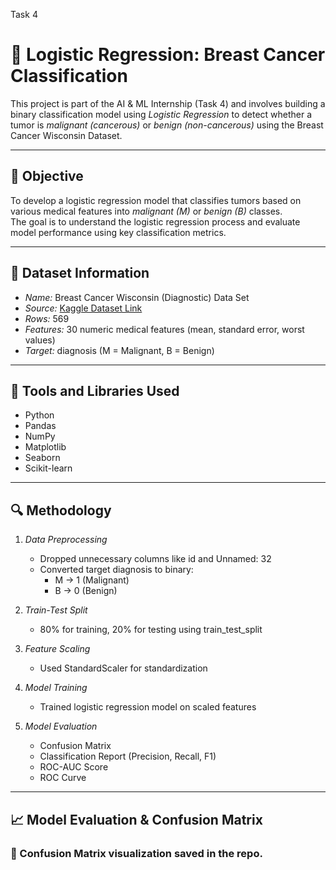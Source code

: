 Task 4

# 🧠 Logistic Regression: Breast Cancer Classification

This project is part of the AI & ML Internship (Task 4) and involves building a binary classification model using *Logistic Regression* to detect whether a tumor is *malignant (cancerous)* or *benign (non-cancerous)* using the Breast Cancer Wisconsin Dataset.

---

## 📌 Objective

To develop a logistic regression model that classifies tumors based on various medical features into *malignant (M)* or *benign (B)* classes.  
The goal is to understand the logistic regression process and evaluate model performance using key classification metrics.

---

## 📂 Dataset Information

- *Name:* Breast Cancer Wisconsin (Diagnostic) Data Set  
- *Source:* [Kaggle Dataset Link](https://www.kaggle.com/datasets/uciml/breast-cancer-wisconsin-data)  
- *Rows:* 569  
- *Features:* 30 numeric medical features (mean, standard error, worst values)  
- *Target:* diagnosis (M = Malignant, B = Benign)

---

## 🧰 Tools and Libraries Used

- Python
- Pandas
- NumPy
- Matplotlib
- Seaborn
- Scikit-learn

---

## 🔍 Methodology

1. *Data Preprocessing*
   - Dropped unnecessary columns like id and Unnamed: 32
   - Converted target diagnosis to binary:
     - M → 1 (Malignant)
     - B → 0 (Benign)

2. *Train-Test Split*
   - 80% for training, 20% for testing using train_test_split

3. *Feature Scaling*
   - Used StandardScaler for standardization

4. *Model Training*
   - Trained logistic regression model on scaled features

5. *Model Evaluation*
   - Confusion Matrix
   - Classification Report (Precision, Recall, F1)
   - ROC-AUC Score
   - ROC Curve

---

## 📈 Model Evaluation & Confusion Matrix

### 🔹 Confusion Matrix visualization saved in the repo.